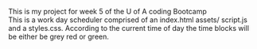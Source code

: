 This is my project for week 5 of the U of A coding Bootcamp  
This is a work day scheduler comprised of an index.html assets/ script.js and a styles.css.
According to the current time of day the time blocks will be either be grey red or green.
